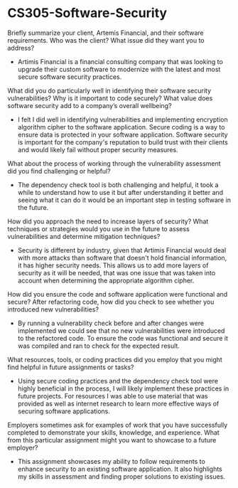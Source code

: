 # CS305-Software-Security

Briefly summarize your client, Artemis Financial, and their software requirements. Who was the client? What issue did they want you to address?
- Artimis Financial is a financial consulting company that was looking to upgrade their custom software to modernize with the latest and most secure software security practices.

What did you do particularly well in identifying their software security vulnerabilities? Why is it important to code securely? What value does software security add to a company’s overall wellbeing?
- I felt I did well in identifying vulnerabilities and implementing encryption algorithm cipher to the software application. Secure coding is a way to ensure data is protected in your software application. Software security is important for the company's reputation to build trust with their clients and would likely fail without proper security measures. 

What about the process of working through the vulnerability assessment did you find challenging or helpful?
- The dependency check tool is both challenging and helpful, it took a while to understand how to use it but after understanding it better and seeing what it can do it would be an important step in testing software in the future. 

How did you approach the need to increase layers of security? What techniques or strategies would you use in the future to assess vulnerabilities and determine mitigation techniques?
- Security is different by industry, given that Artimis Financial would deal with more attacks than software that doesn't hold financial information, it has higher security needs. This allows us to add more layers of security as it will be needed, that was one issue that was taken into account when determining the appropriate algorithm cipher. 

How did you ensure the code and software application were functional and secure? After refactoring code, how did you check to see whether you introduced new vulnerabilities?
- By running a vulnerability check before and after changes were implemented we could see that no new vulnerabilities were introduced to the refactored code. To ensure the code was functional and secure it was compiled and ran to check for the expected result. 

What resources, tools, or coding practices did you employ that you might find helpful in future assignments or tasks?
- Using secure coding practices and the dependency check tool were highly beneficial in the process, I will likely implement these practices in future projects. For resources I was able to use material that was provided as well as internet research to learn more effective ways of securing software applications.

Employers sometimes ask for examples of work that you have successfully completed to demonstrate your skills, knowledge, and experience. What from this particular assignment might you want to showcase to a future employer?
- This assignment showcases my ability to follow requirements to enhance security to an existing software application. It also highlights my skills in assessment and finding proper solutions to existing issues. 
